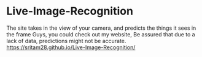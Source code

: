 # Live-Image-Recognition
The site takes in the view of your camera, and predicts the things it sees in the frame
Guys, you could check out my website, Be assured that due to a lack of data, predictions might not be accurate.
https://sritam28.github.io/Live-Image-Recognition/
